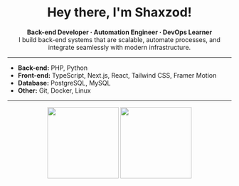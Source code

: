 <h1 align="center">Hey there, I'm Shaxzod!</h1>
<p align="center">
  <strong>Back-end Developer · Automation Engineer · DevOps Learner</strong><br>
  I build back-end systems that are scalable, automate processes, and integrate seamlessly with modern infrastructure.
</p>

<hr />

- **Back-end:** PHP, Python  
- **Front-end:** TypeScript, Next.js, React, Tailwind CSS, Framer Motion  
- **Database:** PostgreSQL, MySQL  
- **Other:** Git, Docker, Linux

---

<div align="center">
  <img src="https://github-readme-stats.vercel.app/api?username=yourshaxzod&show_icons=true&theme=graywhite&hide_title=false" height="160" />
  <img src="https://github-readme-streak-stats.herokuapp.com?user=yourshaxzod&theme=graywhite&hide_border=false" height="160" />
</div>
